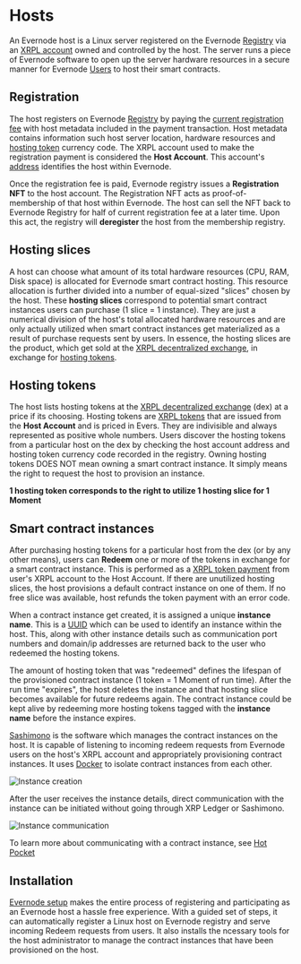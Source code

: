 # Hosts
An Evernode host is a Linux server registered on the Evernode [Registry](../registry/index.md) via an [XRPL account](https://xrpl.org/accounts.html) owned and controlled by the host. The server runs a piece of Evernode software to open up the server hardware resources in a secure manner for Evernode [Users](../users/index.md) to host their smart contracts.

## Registration
The host registers on Evernode [Registry](../registry/index.md) by paying the [current registration fee](../tokenomics/index.md#regfee) with host metadata included in the payment transaction. Host metadata contains information such host server location, hardware resources and [hosting token](#hosting-tokens) currency code. The XRPL account used to make the registration payment is considered the **Host Account**. This account's [address](https://xrpl.org/accounts.html#addresses) identifies the host within Evernode.

Once the registration fee is paid, Evernode registry issues a **Registration NFT** to the host account. The Registration NFT acts as proof-of-membership of that host within Evernode. The host can sell the NFT back to Evernode Registry for half of current registration fee at a later time. Upon this act, the registry will **deregister** the host from the membership registry.

## Hosting slices
A host can choose what amount of its total hardware resources (CPU, RAM, Disk space) is allocated for Evernode smart contract hosting. This resource allocation is further divided into a number of equal-sized "slices" chosen by the host. These **hosting slices** correspond to potential smart contract instances users can purchase (1 slice = 1 instance). They are just a numerical division of the host's total allocated hardware resources and are only actually utilized when smart contract instances get materialized as a result of purchase requests sent by users. In essence, the hosting slices are the product, which get sold at the [XRPL decentralized exchange](https://xrpl.org/decentralized-exchange.html), in exchange for [hosting tokens](#hosting-tokens).

## Hosting tokens
The host lists hosting tokens at the [XRPL decentralized exchange](https://xrpl.org/decentralized-exchange.html) (dex) at a price if its choosing. Hosting tokens are [XRPL tokens](https://xrpl.org/tokens.html) that are issued from the **Host Account** and is priced in Evers. They are indivisible and always represented as positive whole numbers. Users discover the hosting tokens from a particular host on the dex by checking the host account address and hosting token currency code recorded in the registry. Owning hosting tokens DOES NOT mean owning a smart contract instance. It simply means the right to request the host to provision an instance.

**1 hosting token corresponds to the right to utilize 1 hosting slice for 1 Moment**

## Smart contract instances
After purchasing hosting tokens for a particular host from the dex (or by any other means), users can **Redeem** one or more of the tokens in exchange for a smart contract instance. This is performed as a [XRPL token payment](https://xrpl.org/cross-currency-payments.html) from user's XRPL account to the Host Account. If there are unutilized hosting slices, the host provisions a default contract instance on one of them. If no free slice was available, host refunds the token payment with an error code.

When a contract instance get created, it is assigned a unique **instance name**. This is a [UUID](https://en.wikipedia.org/wiki/Universally_unique_identifier) which can be used to identify an instance within the host. This, along with other instance details such as communication port numbers and domain/ip addresses are returned back to the user who redeemed the hosting tokens.

The amount of hosting token that was "redeemed" defines the lifespan of the provisioned contract instance (1 token = 1 Moment of run time). After the run time "expires", the host deletes the instance and that hosting slice becomes available for future redeems again. The contract instance could be kept alive by redeeming more hosting tokens tagged with the **instance name** before the instance expires.

[Sashimono](sashimono.md) is the software which manages the contract instances on the host. It is capable of listening to incoming redeem requests from Evernode users on the host's XRPL account and appropriately provisioning contract instances. It uses [Docker](https://www.docker.com) to isolate contract instances from each other.

![Instance creation](/img/host-redeem.png)

After the user receives the instance details, direct communication with the instance can be initiated without going through XRP Ledger or Sashimono.

![Instance communication](/img/host-instance-communication.png)

To learn more about communicating with a contract instance, see [Hot Pocket](hot-pocket/index.md)

## Installation
[Evernode setup]() makes the entire process of registering and participating as an Evernode host a hassle free experience. With a guided set of steps, it can automatically register a Linux host on Evernode registry and serve incoming Redeem requests from users. It also installs the ncessary tools for the host administrator to manage the contract instances that have been provisioned on the host.